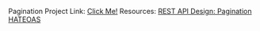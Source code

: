 Pagination
Project Link: [Click Me!](https://intranet.hbtn.io/projects/2351)
Resources:
[REST API Design: Pagination](https://intranet.hbtn.io/rltoken/VeL1Cbu_NVNND6WKJrECbg)
[HATEOAS](https://intranet.hbtn.io/rltoken/Mqk-KBxLRtJaQuWZO-oeAQ)
